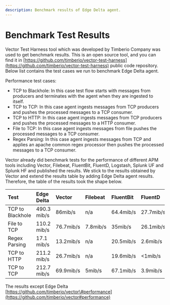 ```yaml
---
description: Benchmark results of Edge Delta agent.
---
```


# Benchmark Test Results

Vector Test Harness tool which was developed by Timberio Company was used to get benchmark results. This is an open source tool, and you can find it in [https://github.com/timberio/vector-test-harness](https://github.com/timberio/vector-test-harness) public code repository. Below list contains the test cases we run to benchmark Edge Delta agent.

Performance test cases:

* TCP to Blackhole: In this case test flow starts with messages from producers and terminates with the agent when they are ingested to itself.
* TCP to TCP: In this case agent ingests messages from TCP producers and pushes the processed messages to a TCP consumer.
* TCP to HTTP: In this case agent ingests messages from TCP producers and pushes the processed messages to a HTTP consumer.
* File to TCP: In this case agent ingests messages from file pushes the processed messages to a TCP consumer.
* Regex Parsing: In this case agent ingests messages from TCP and applies an apache common regex processor then pushes the processed messages to a TCP consumer.

Vector already did benchmark tests for the performance of different APM tools including Vector, Filebeat, FluentBit, FluentD, Logstash, Splunk UF and Splunk HF and published the results. We stick to the results obtained by Vector and extend the results table by adding Edge Delta agent results. Therefore, the table of the results took the shape below.

| Test | Edge Delta | Vector | Filebeat | FluentBit | FluentD | Logstash | SplunkUF | SplunkHF |
| :--- | :--- | :--- | :--- | :--- | :--- | :--- | :--- | :--- |
| TCP to Blackhole | 490.3 mib/s | 86mib/s | n/a | 64.4mib/s | 27.7mib/s | 40.6mib/s | n/a | n/a |
| File to TCP | 110.2 mib/s | 76.7mib/s | 7.8mib/s | 35mib/s | 26.1mib/s | 3.1mib/s | 40.1mib/s | 39mib/s |
| Regex Parsing | 17.1 mib/s | 13.2mib/s | n/a | 20.5mib/s | 2.6mib/s | 4.6mib/s | n/a | 7.8mib/s |
| TCP to HTTP | 211.2 mib/s | 26.7mib/s | n/a | 19.6mib/s | &lt;1mib/s | 2.7mib/s | n/a | n/a |
| TCP to TCP | 212.7 mib/s | 69.9mib/s | 5mib/s | 67.1mib/s | 3.9mib/s | 10mib/s | 70.4mib/s | 7.6mib/s |

The results except Edge Delta [https://github.com/timberio/vector\#performance](https://github.com/timberio/vector#performance)